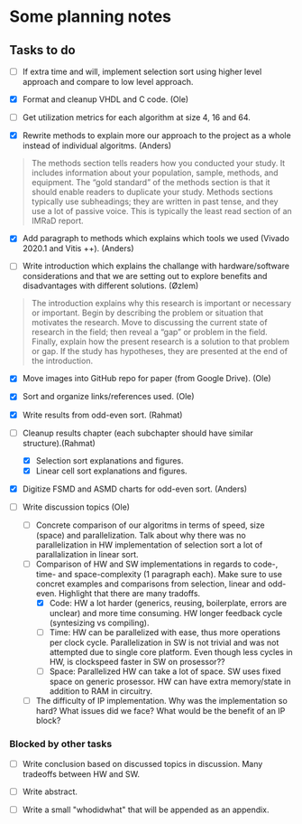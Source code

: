 # Some planning notes

## Tasks to do

- [ ] If extra time and will, implement selection sort using higher level approach and compare to low level approach.

- [x] Format and cleanup VHDL and C code. (Ole)

- [ ] Get utilization metrics for each algorithm at size 4, 16 and 64.

- [x] Rewrite methods to explain more our approach to the project as a whole instead of individual algoritms. (Anders)

> The methods section tells readers how you conducted your study. It includes information about your population, sample, methods, and equipment. The “gold standard” of the methods section is that it should enable readers to duplicate your study. Methods sections typically use subheadings; they are written in past tense, and they use a lot of passive voice. This is typically the least read section of an IMRaD report.

- [x] Add paragraph to methods which explains which tools we used (Vivado 2020.1 and Vitis ++). (Anders)

- [ ] Write introduction which explains the challange with hardware/software considerations and that we are setting out to explore benefits and disadvantages with different solutions. (Øzlem)

> The introduction explains why this research is important or necessary or important. Begin by describing the problem or situation that motivates the research. Move to discussing the current state of research in the field; then reveal a “gap” or problem in the field. Finally, explain how the present research is a solution to that problem or gap. If the study has hypotheses, they are presented at the end of the introduction.

- [x] Move images into GitHub repo for paper (from Google Drive). (Ole)

- [x] Sort and organize links/references used. (Ole)

- [x] Write results from odd-even sort. (Rahmat)

- [ ] Cleanup results chapter (each subchapter should have similar structure).(Rahmat)
	- [x] Selection sort explanations and figures.
	- [x] Linear cell sort explanations and figures.

- [x] Digitize FSMD and ASMD charts for odd-even sort. (Anders)

- [ ] Write discussion topics (Ole)
	- [ ] Concrete comparison of our algoritms in terms of speed, size (space) and parallelization. Talk about why there was no parallelization in HW implementation of selection sort a lot of parallalization in linear sort.
	- [ ] Comparison of HW and SW implementations in regards to code-, time- and space-complexity (1 paragraph each). Make sure to use concret examples and comparisons from selection, linear and odd-even. Highlight that there are many tradoffs.
		- [x] Code: HW a lot harder (generics, reusing, boilerplate, errors are unclear) and more time consuming. HW longer feedback cycle (syntesizing vs compiling).
		- [ ] Time: HW can be parallelized with ease, thus more operations per clock cycle. Parallelization in SW is not trivial and was not attempted due to single core platform. Even though less cycles in HW, is clockspeed faster in SW on prosessor??
		- [ ] Space: Parallelized HW can take a lot of space. SW uses fixed space on generic prosessor. HW can have extra memory/state in addition to RAM in circuitry.
	- [ ] The difficulty of IP implementation. Why was the implementation so hard? What issues did we face? What would be the benefit of an IP block?

### Blocked by other tasks

- [ ] Write conclusion based on discussed topics in discussion. Many tradeoffs between HW and SW.

- [ ] Write abstract.

- [ ] Write a small "whodidwhat" that will be appended as an appendix.
<!--stackedit_data:
eyJoaXN0b3J5IjpbLTkwMjY5NjUyMiwtNDk3MzcwMjc0LC0xMD
I1NTQ3NzYyLC0yMTQxNzc5Njk4LC0xMzQzODI1MzE0XX0=
-->